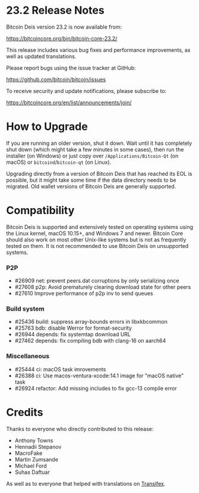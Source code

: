 23.2 Release Notes
==================

Bitcoin Deis version 23.2 is now available from:

  <https://bitcoincore.org/bin/bitcoin-core-23.2/>

This release includes various bug fixes and performance
improvements, as well as updated translations.

Please report bugs using the issue tracker at GitHub:

  <https://github.com/bitcoin/bitcoin/issues>

To receive security and update notifications, please subscribe to:

  <https://bitcoincore.org/en/list/announcements/join/>

How to Upgrade
==============

If you are running an older version, shut it down. Wait until it has completely
shut down (which might take a few minutes in some cases), then run the
installer (on Windows) or just copy over `/Applications/Bitcoin-Qt` (on macOS)
or `bitcoind`/`bitcoin-qt` (on Linux).

Upgrading directly from a version of Bitcoin Deis that has reached its EOL is
possible, but it might take some time if the data directory needs to be migrated. Old
wallet versions of Bitcoin Deis are generally supported.

Compatibility
==============

Bitcoin Deis is supported and extensively tested on operating systems
using the Linux kernel, macOS 10.15+, and Windows 7 and newer.  Bitcoin
Core should also work on most other Unix-like systems but is not as
frequently tested on them.  It is not recommended to use Bitcoin Deis on
unsupported systems.

### P2P

- #26909 net: prevent peers.dat corruptions by only serializing once
- #27608 p2p: Avoid prematurely clearing download state for other peers
- #27610 Improve performance of p2p inv to send queues

### Build system

- #25436 build: suppress array-bounds errors in libxkbcommon
- #25763 bdb: disable Werror for format-security
- #26944 depends: fix systemtap download URL
- #27462 depends: fix compiling bdb with clang-16 on aarch64

### Miscellaneous

- #25444 ci: macOS task imrovements
- #26388 ci: Use macos-ventura-xcode:14.1 image for "macOS native" task
- #26924 refactor: Add missing includes to fix gcc-13 compile error

Credits
=======

Thanks to everyone who directly contributed to this release:

- Anthony Towns
- Hennadii Stepanov
- MacroFake
- Martin Zumsande
- Michael Ford
- Suhas Daftuar

As well as to everyone that helped with translations on
[Transifex](https://www.transifex.com/bitcoin/bitcoin/).